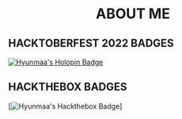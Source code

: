<div style="text-align: center;">
  <h1>ABOUT ME</h1>
</div>

## HACKTOBERFEST 2022 BADGES
[![Hyunmaa's Holopin Badge](https://holopin.me/hyunmaa)](https://holopin.io/@hyunmaa)

## HACKTHEBOX BADGES
[![Hyunmaa's Hackthebox Badge](https://academy.hackthebox.com/achievement/badge/4f6565bf-ecee-11ef-864f-bea50ffe6cb4)]